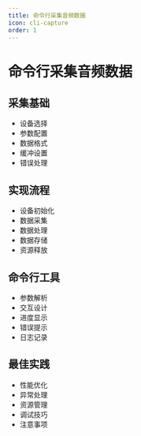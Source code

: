 ```yaml
---
title: 命令行采集音频数据
icon: cli-capture
order: 1
---
```


# 命令行采集音频数据

## 采集基础
- 设备选择
- 参数配置
- 数据格式
- 缓冲设置
- 错误处理

## 实现流程
- 设备初始化
- 数据采集
- 数据处理
- 数据存储
- 资源释放

## 命令行工具
- 参数解析
- 交互设计
- 进度显示
- 错误提示
- 日志记录

## 最佳实践
- 性能优化
- 异常处理
- 资源管理
- 调试技巧
- 注意事项

